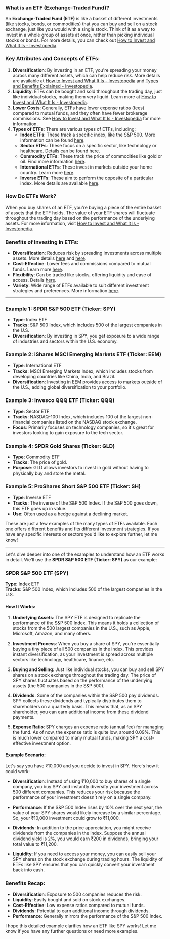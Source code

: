 ### What is an ETF (Exchange-Traded Fund)?

An **Exchange-Traded Fund (ETF)** is like a basket of different investments (like stocks, bonds, or commodities) that you can buy and sell on a stock exchange, just like you would with a single stock. Think of it as a way to invest in a whole group of assets at once, rather than picking individual stocks or bonds. For more details, you can check out [How to Invest and What It Is - Investopedia](https://www.investopedia.com/terms/e/etf.asp).

### Key Attributes and Concepts of ETFs:

1. **Diversification**: By investing in an ETF, you're spreading your money across many different assets, which can help reduce risk. More details are available at [How to Invest and What It Is - Investopedia](https://www.investopedia.com/terms/e/etf.asp) and [Types and Benefits Explained - Investopedia](https://www.investopedia.com/terms/s/stock-etf.asp).
2. **Liquidity**: ETFs can be bought and sold throughout the trading day, just like individual stocks, making them very liquid. Learn more at [How to Invest and What It Is - Investopedia](https://www.investopedia.com/terms/e/etf.asp).
3. **Lower Costs**: Generally, ETFs have lower expense ratios (fees) compared to mutual funds, and they often have fewer brokerage commissions. See [How to Invest and What It Is - Investopedia](https://www.investopedia.com/terms/e/etf.asp) for more information.
4. **Types of ETFs**: There are various types of ETFs, including:
   - **Index ETFs**: These track a specific index, like the S&P 500. More information can be found [here](https://www.investopedia.com/terms/e/etf.asp).
   - **Sector ETFs**: These focus on a specific sector, like technology or healthcare. Details can be found [here](https://www.etmoney.com/learn/mutual-funds/what-are-exchange-traded-funds-etfs/).
   - **Commodity ETFs**: These track the price of commodities like gold or oil. Find more information [here](https://www.etmoney.com/learn/mutual-funds/what-are-exchange-traded-funds-etfs/).
   - **International ETFs**: These invest in markets outside your home country. Learn more [here](https://www.etmoney.com/learn/mutual-funds/what-are-exchange-traded-funds-etfs/).
   - **Inverse ETFs**: These aim to perform the opposite of a particular index. More details are available [here](https://www.etmoney.com/learn/mutual-funds/what-are-exchange-traded-funds-etfs/).

### How Do ETFs Work?

When you buy shares of an ETF, you're buying a piece of the entire basket of assets that the ETF holds. The value of your ETF shares will fluctuate throughout the trading day based on the performance of the underlying assets. For more information, visit [How to Invest and What It Is - Investopedia](https://www.investopedia.com/terms/e/etf.asp).

### Benefits of Investing in ETFs:

- **Diversification**: Reduces risk by spreading investments across multiple assets. More details [here](https://www.investopedia.com/terms/e/etf.asp) and [here](https://www.investopedia.com/terms/s/stock-etf.asp).
- **Cost-Effective**: Lower fees and commissions compared to mutual funds. Learn more [here](https://www.investopedia.com/terms/e/etf.asp).
- **Flexibility**: Can be traded like stocks, offering liquidity and ease of access. Details [here](https://www.investopedia.com/terms/e/etf.asp).
- **Variety**: Wide range of ETFs available to suit different investment strategies and preferences. More information [here](https://www.etmoney.com/learn/mutual-funds/what-are-exchange-traded-funds-etfs/).


---


### Example 1: SPDR S&P 500 ETF (Ticker: SPY)
- **Type**: Index ETF
- **Tracks**: S&P 500 Index, which includes 500 of the largest companies in the U.S.
- **Diversification**: By investing in SPY, you get exposure to a wide range of industries and sectors within the U.S. economy.

### Example 2: iShares MSCI Emerging Markets ETF (Ticker: EEM)
- **Type**: International ETF
- **Tracks**: MSCI Emerging Markets Index, which includes stocks from developing countries like China, India, and Brazil.
- **Diversification**: Investing in EEM provides access to markets outside of the U.S., adding global diversification to your portfolio.

### Example 3: Invesco QQQ ETF (Ticker: QQQ)
- **Type**: Sector ETF
- **Tracks**: NASDAQ-100 Index, which includes 100 of the largest non-financial companies listed on the NASDAQ stock exchange.
- **Focus**: Primarily focuses on technology companies, so it's great for investors looking to gain exposure to the tech sector.

### Example 4: SPDR Gold Shares (Ticker: GLD)
- **Type**: Commodity ETF
- **Tracks**: The price of gold.
- **Purpose**: GLD allows investors to invest in gold without having to physically buy and store the metal.

### Example 5: ProShares Short S&P 500 ETF (Ticker: SH)
- **Type**: Inverse ETF
- **Tracks**: The inverse of the S&P 500 Index. If the S&P 500 goes down, this ETF goes up in value.
- **Use**: Often used as a hedge against a declining market.

These are just a few examples of the many types of ETFs available. Each one offers different benefits and fits different investment strategies. If you have any specific interests or sectors you'd like to explore further, let me know!

---

Let's dive deeper into one of the examples to understand how an ETF works in detail. We'll use the **SPDR S&P 500 ETF (Ticker: SPY)** as our example:

### SPDR S&P 500 ETF (SPY)

**Type**: Index ETF  
**Tracks**: S&P 500 Index, which includes 500 of the largest companies in the U.S.

#### How It Works:

1. **Underlying Assets**: The SPY ETF is designed to replicate the performance of the S&P 500 Index. This means it holds a collection of stocks from the 500 largest companies in the U.S., such as Apple, Microsoft, Amazon, and many others.

2. **Investment Process**: When you buy a share of SPY, you're essentially buying a tiny piece of all 500 companies in the index. This provides instant diversification, as your investment is spread across multiple sectors like technology, healthcare, finance, etc.

3. **Buying and Selling**: Just like individual stocks, you can buy and sell SPY shares on a stock exchange throughout the trading day. The price of SPY shares fluctuates based on the performance of the underlying assets (the 500 companies in the S&P 500).

4. **Dividends**: Some of the companies within the S&P 500 pay dividends. SPY collects these dividends and typically distributes them to shareholders on a quarterly basis. This means that, as an SPY shareholder, you can earn additional income from these dividend payments.

5. **Expense Ratio**: SPY charges an expense ratio (annual fee) for managing the fund. As of now, the expense ratio is quite low, around 0.09%. This is much lower compared to many mutual funds, making SPY a cost-effective investment option.

#### Example Scenario:

Let's say you have ₹10,000 and you decide to invest in SPY. Here's how it could work:

- **Diversification**: Instead of using ₹10,000 to buy shares of a single company, you buy SPY and instantly diversify your investment across 500 different companies. This reduces your risk because the performance of your investment doesn't rely on a single company.

- **Performance**: If the S&P 500 Index rises by 10% over the next year, the value of your SPY shares would likely increase by a similar percentage. So, your ₹10,000 investment could grow to ₹11,000.

- **Dividends**: In addition to the price appreciation, you might receive dividends from the companies in the index. Suppose the annual dividend yield is 2%, you would earn ₹200 in dividends, bringing your total value to ₹11,200.

- **Liquidity**: If you need to access your money, you can easily sell your SPY shares on the stock exchange during trading hours. The liquidity of ETFs like SPY ensures that you can quickly convert your investment back into cash.

### Benefits Recap:

- **Diversification**: Exposure to 500 companies reduces the risk.
- **Liquidity**: Easily bought and sold on stock exchanges.
- **Cost-Effective**: Low expense ratios compared to mutual funds.
- **Dividends**: Potential to earn additional income through dividends.
- **Performance**: Generally mirrors the performance of the S&P 500 Index.

I hope this detailed example clarifies how an ETF like SPY works! Let me know if you have any further questions or need more examples.
